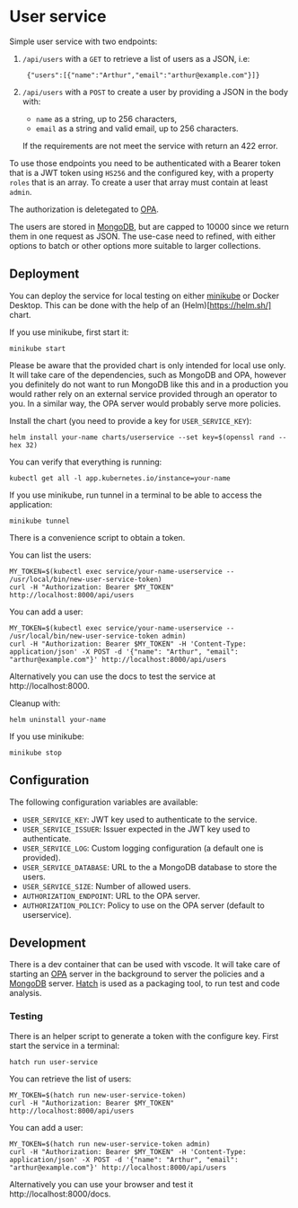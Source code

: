 # User service

Simple user service with two endpoints:

1. `/api/users` with a `GET` to retrieve a list of users as a JSON, i.e:

        {"users":[{"name":"Arthur","email":"arthur@example.com"}]}

2. `/api/users` with a `POST` to create a user by providing a JSON in the body
    with:
    - `name` as a string, up to 256 characters,
    - `email` as a string and valid email, up to 256 characters.

    If the requirements are not meet the service with return an 422 error.

To use those endpoints you need to be authenticated with a Bearer token that
is a JWT token using `HS256` and the configured key, with a property `roles`
that is an array. To create a user that array must contain at least `admin`.

The authorization is deletegated to [OPA](https://www.openpolicyagent.org/).

The users are stored in [MongoDB](https://www.mongodb.com/), but are capped to
10000 since we return them in one request as JSON. The use-case need to refined,
with either options to batch or other options more suitable to larger
collections.

## Deployment

You can deploy the service for local testing on either
[minikube](https://minikube.sigs.k8s.io/docs/) or  Docker Desktop. This can be
done with the help of an (Helm)[https://helm.sh/] chart.

If you use minikube, first start it:

    minikube start

Please be aware that the provided chart is only intended for local use only. It
will take care of the dependencies, such as MongoDB and OPA, however you
definitely do not want to run MongoDB like this and in a production you would
rather rely on an external service provided through an operator to you. In a
similar way, the OPA server would probably serve more policies.

Install the chart (you need to provide a key for `USER_SERVICE_KEY`):

    helm install your-name charts/userservice --set key=$(openssl rand --hex 32)

You can verify that everything is running:

    kubectl get all -l app.kubernetes.io/instance=your-name

If you use minikube, run tunnel in a terminal to be able to access the
application:

    minikube tunnel

There is a convenience script to obtain a token.

You can list the users:

    MY_TOKEN=$(kubectl exec service/your-name-userservice -- /usr/local/bin/new-user-service-token)
    curl -H "Authorization: Bearer $MY_TOKEN" http://localhost:8000/api/users

You can add a user:

    MY_TOKEN=$(kubectl exec service/your-name-userservice -- /usr/local/bin/new-user-service-token admin)
    curl -H "Authorization: Bearer $MY_TOKEN" -H 'Content-Type: application/json' -X POST -d '{"name": "Arthur", "email": "arthur@example.com"}' http://localhost:8000/api/users

Alternatively you can use the docs to test the service at http://localhost:8000.

Cleanup with:

    helm uninstall your-name

If you use minikube:

    minikube stop

## Configuration

The following configuration variables are available:

- `USER_SERVICE_KEY`: JWT key used to authenticate to the service.
- `USER_SERVICE_ISSUER`: Issuer expected in the JWT key used to authenticate.
- `USER_SERVICE_LOG`: Custom logging configuration (a default one is provided).
- `USER_SERVICE_DATABASE`: URL to the a MongoDB database to store the users.
- `USER_SERVICE_SIZE`: Number of allowed users.
- `AUTHORIZATION_ENDPOINT`: URL to the OPA server.
- `AUTHORIZATION_POLICY`: Policy to use on the OPA server (default to userservice).

## Development

There is a dev container that can be used with vscode. It will take care of
starting an [OPA](https://www.openpolicyagent.org/) server in the background
to server the policies and a [MongoDB](https://www.mongodb.com/) server.
[Hatch](https://hatch.pypa.io/latest/) is used as a packaging tool, to run
test and code analysis.

### Testing

There is an helper script to generate a token with the configure key. First
start the service in a terminal:

    hatch run user-service

You can retrieve the list of users:

    MY_TOKEN=$(hatch run new-user-service-token)
    curl -H "Authorization: Bearer $MY_TOKEN" http://localhost:8000/api/users

You can add a user:

    MY_TOKEN=$(hatch run new-user-service-token admin)
    curl -H "Authorization: Bearer $MY_TOKEN" -H 'Content-Type: application/json' -X POST -d '{"name": "Arthur", "email": "arthur@example.com"}' http://localhost:8000/api/users

Alternatively you can use your browser and test it http://localhost:8000/docs.
